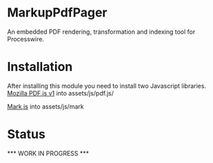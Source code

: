 # MarkupPdfPager
An embedded PDF rendering, transformation and indexing tool for Processwire.

# Installation
After installing this module you need to install two Javascript libraries.  
[Mozilla PDF.js v1](https://github.com/mozilla/pdf.js/releases/download/v1.10.100/pdfjs-1.10.100-dist.zip) into assets/js/pdf.js/

[Mark.js](https://github.com/julmot/mark.js) into assets/js/mark


# Status
*** WORK IN PROGRESS ***
